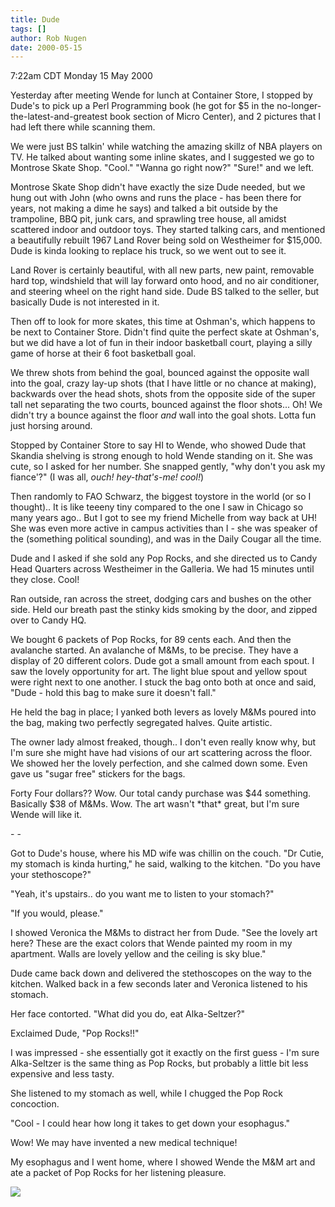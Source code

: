 ```yaml
---
title: Dude
tags: []
author: Rob Nugen
date: 2000-05-15
---
```


<title>Dude</title>
<p class=date>7:22am CDT Monday 15 May 2000</p>

<p>Yesterday after meeting Wende for lunch at Container Store, I
stopped by Dude's to pick up a Perl Programming book (he got for $5 in
the no-longer-the-latest-and-greatest book section of Micro Center),
and 2 pictures that I had left there while scanning them.

<p>We were just BS talkin' while watching the amazing skillz of NBA
players on TV.  He talked about wanting some inline skates, and I
suggested we go to Montrose Skate Shop.  "Cool."  "Wanna go right
now?"  "Sure!"  and we left.

<p>Montrose Skate Shop didn't have exactly the size Dude needed, but
we hung out with John (who owns and runs the place - has been there
for years, not making a dime he says) and talked a bit outside by the
trampoline, BBQ pit, junk cars, and sprawling tree house, all amidst
scattered indoor and outdoor toys.  They started talking cars, and
mentioned a beautifully rebuilt 1967 Land Rover being sold on
Westheimer for $15,000.  Dude is kinda looking to replace his truck,
so we went out to see it.

<p>Land Rover is certainly beautiful, with all new parts, new paint,
removable hard top, windshield that will lay forward onto hood, and no
air conditioner, and steering wheel on the right hand side.  Dude BS
talked to the seller, but basically Dude is not interested in it.

<p>Then off to look for more skates, this time at Oshman's, which
happens to be next to Container Store.  Didn't find quite the perfect
skate at Oshman's, but we did have a lot of fun in their indoor
basketball court, playing a silly game of horse at their 6 foot
basketball goal.

<p>We threw shots from behind the goal, bounced against the opposite
wall into the goal, crazy lay-up shots (that I have little or no
chance at making), backwards over the head shots, shots from the
opposite side of the super tall net separating the two courts, bounced
against the floor shots...  Oh! We didn't try a bounce against the
floor <em>and</em> wall into the goal shots.  Lotta fun just horsing
around.

<p>Stopped by Container Store to say HI to Wende, who showed Dude that
Skandia shelving is strong enough to hold Wende standing on it.  She
was cute, so I asked for her number.  She snapped gently, "why don't
you ask my fiance'?"  (I was all, <em>ouch!  hey-that's-me!
cool!</em>)

<p>Then randomly to FAO Schwarz, the biggest toystore in the world (or
so I thought)..  It is like teeeny tiny compared to the one I saw in
Chicago so many years ago..  But I got to see my friend Michelle from
way back at UH!  She was even more active in campus activities than I
- she was speaker of the (something political sounding), and was in
the Daily Cougar all the time.

<p>Dude and I asked if she sold any Pop Rocks, and she directed us to
Candy Head Quarters across Westheimer in the Galleria.  We had 15
minutes until they close.  Cool!

<p>Ran outside, ran across the street, dodging cars and bushes on the
other side.  Held our breath past the stinky kids smoking by the door,
and zipped over to Candy HQ.

<p>We bought 6 packets of Pop Rocks, for 89 cents each.  And then the
avalanche started.  An avalanche of M&Ms, to be precise.  They have a
display of 20 different colors.  Dude got a small amount from each
spout.  I saw the lovely opportunity for art.  The light blue spout
and yellow spout were right next to one another.  I stuck the bag onto
both at once and said, "Dude - hold this bag to make sure it doesn't
fall."

<p>He held the bag in place; I yanked both levers as lovely M&Ms
poured into the bag, making two perfectly segregated halves.  Quite
artistic.

<p>The owner lady almost freaked, though.. I don't even really know
why, but I'm sure she might have had visions of our art scattering
across the floor.  We showed her the lovely perfection, and she calmed
down some.  Even gave us "sugar free" stickers for the bags.

<p>Forty Four dollars??  Wow.  Our total candy purchase was $44
something.  Basically $38 of M&Ms.  Wow.  The art wasn't *that* great,
but I'm sure Wende will like it.

<p>- -

<p>Got to Dude's house, where his MD wife was chillin on the couch.
"Dr Cutie, my stomach is kinda hurting," he said, walking to the
kitchen.  "Do you have your stethoscope?"

<p>"Yeah, it's upstairs.. do you want me to listen to your stomach?"

<p>"If you would, please."

<p>I showed Veronica the M&Ms to distract her from Dude.  "See the
lovely art here?  These are the exact colors that Wende painted my
room in my apartment.  Walls are lovely yellow and the ceiling is sky
blue."

<p>Dude came back down and delivered the stethoscopes on the way to
the kitchen.  Walked back in a few seconds later and Veronica listened
to his stomach.

<p>Her face contorted.  "What did you do, eat Alka-Seltzer?"

<p>Exclaimed Dude, "Pop Rocks!!"

<p>I was impressed - she essentially got it exactly on the first guess
- I'm sure Alka-Seltzer is the same thing as Pop Rocks, but probably a
little bit less expensive and less tasty.

<p>She listened to my stomach as well, while I chugged the Pop Rock
concoction.

<p>"Cool - I could hear how long it takes to get down your esophagus."

<p>Wow!  We may have invented a new medical technique!

<p>My esophagus and I went home, where I showed Wende the M&M art and
ate a packet of Pop Rocks for her listening pleasure.

<p><img src='/images/rob/wL-ROB.gif'>

